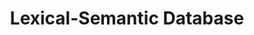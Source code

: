 ---
word: "true"

title: "Lexical-Semantic Database"

categories: ['']

tags: ['Lexical', 'Semantic', 'Database']

arwords: 'قاعدة بيانات معجمية دلالية'

arexps: []

enwords: ['Lexical-Semantic Database']

enexps: []

arlexicons: 'ق'

enlexicons: 'L'

authors: ['Ruqayya Roshdy']

translators: ['']

citations: 'مقدمة في حوسبة اللغة العربية'

sources: 'مركز الملك عبدالله بن عبدالعزيز الدولي لخدمة اللغة العربية'

slug: ""
---